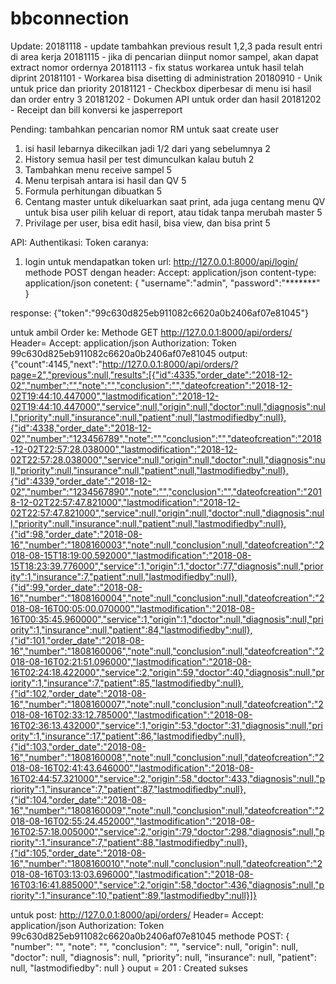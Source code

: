 # bbconnection



Update:
20181118 - update tambahkan previous result 1,2,3 pada result entri di area kerja
20181115 - jika di pencarian diinput nomor sampel, akan dapat extract nomor ordernya
20181113 - fix status workarea untuk hasil telah diprint
20181101 - Workarea bisa disetting di administration
20180910 - Unik untuk price dan priority
20181121 - Checkbox diperbesar di menu isi hasil dan order entry 3
20181202 - Dokumen API untuk order dan hasil
20181202 - Receipt dan bill konversi ke jasperreport

Pending:
tambahkan pencarian nomor RM untuk saat create user
1. isi hasil lebarnya dikecilkan jadi 1/2 dari yang sebelumnya 2
2. History semua hasil per test dimunculkan kalau butuh 2
5. Tambahkan menu receive sampel 5
6. Menu terpisah antara isi hasil dan QV 5
7. Formula perhitungan dibuatkan 5
8. Centang master untuk dikeluarkan saat print, ada juga centang menu QV untuk bisa user pilih keluar di report, atau tidak tanpa merubah master 5
9. Privilage per user, bisa edit hasil, bisa view, dan bisa print 5


API:
Authentikasi: Token
caranya:
1. login untuk mendapatkan token url: http://127.0.0.1:8000/api/login/ methode POST
dengan header:
Accept: application/json
content-type: application/json
conetent:
{
"username":"admin",
"password":"*******"
}

response:
{"token":"99c630d825eb911082c6620a0b2406af07e81045"}


untuk ambil Order ke:
Methode GET
http://127.0.0.1:8000/api/orders/
Header=
Accept: application/json
Authorization: Token 99c630d825eb911082c6620a0b2406af07e81045
output:
{"count":4145,"next":"http://127.0.0.1:8000/api/orders/?page=2","previous":null,"results":[{"id":4335,"order_date":"2018-12-02","number":"","note":"","conclusion":"","dateofcreation":"2018-12-02T19:44:10.447000","lastmodification":"2018-12-02T19:44:10.447000","service":null,"origin":null,"doctor":null,"diagnosis":null,"priority":null,"insurance":null,"patient":null,"lastmodifiedby":null},{"id":4338,"order_date":"2018-12-02","number":"123456789","note":"","conclusion":"","dateofcreation":"2018-12-02T22:57:28.038000","lastmodification":"2018-12-02T22:57:28.038000","service":null,"origin":null,"doctor":null,"diagnosis":null,"priority":null,"insurance":null,"patient":null,"lastmodifiedby":null},{"id":4339,"order_date":"2018-12-02","number":"1234567890","note":"","conclusion":"","dateofcreation":"2018-12-02T22:57:47.821000","lastmodification":"2018-12-02T22:57:47.821000","service":null,"origin":null,"doctor":null,"diagnosis":null,"priority":null,"insurance":null,"patient":null,"lastmodifiedby":null},{"id":98,"order_date":"2018-08-16","number":"1808160003","note":null,"conclusion":null,"dateofcreation":"2018-08-15T18:19:00.592000","lastmodification":"2018-08-15T18:23:39.776000","service":1,"origin":1,"doctor":77,"diagnosis":null,"priority":1,"insurance":7,"patient":null,"lastmodifiedby":null},{"id":99,"order_date":"2018-08-16","number":"1808160004","note":null,"conclusion":null,"dateofcreation":"2018-08-16T00:05:00.070000","lastmodification":"2018-08-16T00:35:45.960000","service":1,"origin":1,"doctor":null,"diagnosis":null,"priority":1,"insurance":null,"patient":84,"lastmodifiedby":null},{"id":101,"order_date":"2018-08-16","number":"1808160006","note":null,"conclusion":null,"dateofcreation":"2018-08-16T02:21:51.096000","lastmodification":"2018-08-16T02:24:18.422000","service":2,"origin":59,"doctor":40,"diagnosis":null,"priority":1,"insurance":7,"patient":85,"lastmodifiedby":null},{"id":102,"order_date":"2018-08-16","number":"1808160007","note":null,"conclusion":null,"dateofcreation":"2018-08-16T02:33:12.785000","lastmodification":"2018-08-16T02:36:13.432000","service":1,"origin":53,"doctor":31,"diagnosis":null,"priority":1,"insurance":17,"patient":86,"lastmodifiedby":null},{"id":103,"order_date":"2018-08-16","number":"1808160008","note":null,"conclusion":null,"dateofcreation":"2018-08-16T02:41:43.646000","lastmodification":"2018-08-16T02:44:57.321000","service":2,"origin":58,"doctor":433,"diagnosis":null,"priority":1,"insurance":7,"patient":87,"lastmodifiedby":null},{"id":104,"order_date":"2018-08-16","number":"1808160009","note":null,"conclusion":null,"dateofcreation":"2018-08-16T02:55:24.452000","lastmodification":"2018-08-16T02:57:18.005000","service":2,"origin":79,"doctor":298,"diagnosis":null,"priority":1,"insurance":7,"patient":88,"lastmodifiedby":null},{"id":105,"order_date":"2018-08-16","number":"1808160010","note":null,"conclusion":null,"dateofcreation":"2018-08-16T03:13:03.696000","lastmodification":"2018-08-16T03:16:41.885000","service":2,"origin":58,"doctor":436,"diagnosis":null,"priority":1,"insurance":10,"patient":89,"lastmodifiedby":null}]}


untuk post:
http://127.0.0.1:8000/api/orders/
Header=
Accept: application/json
Authorization: Token 99c630d825eb911082c6620a0b2406af07e81045
methode POST:
{
    "number": "",
    "note": "",
    "conclusion": "",
    "service": null,
    "origin": null,
    "doctor": null,
    "diagnosis": null,
    "priority": null,
    "insurance": null,
    "patient": null,
    "lastmodifiedby": null
}
ouput = 201 : Created sukses






